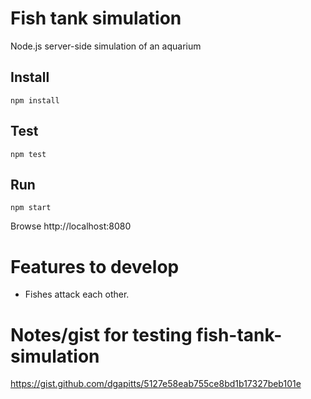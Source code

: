 # Fish tank simulation
Node.js server-side simulation of an aquarium

## Install
```
npm install
```

## Test
```
npm test
```

## Run
```
npm start
```

Browse http://localhost:8080

# Features to develop
- Fishes attack each other.


# Notes/gist for testing fish-tank-simulation 

https://gist.github.com/dgapitts/5127e58eab755ce8bd1b17327beb101e
